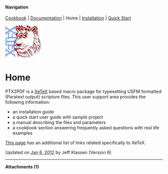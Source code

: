 #### Navigation

[Cookbook](../cookbook/README.md) | [Documentation](../documentation/README.md) | Home  | [Installation](../installation/README.md) | [Quick Start](../quick-start/README.md)

![XeTeX logo](xetex_icon.jpg)

# Home

PTX2PDF is a [XeTeX](http://scripts.sil.org/xetex) based macro package for typesetting USFM formatted (Paratext output) scripture files. This user support area provides the following information:

*   an installation guide
*   a quick start user guide with sample project
*   a manual describing the files and parameters
*   a cookbook section answering frequently asked questions with real life examples

[This page](http://www.tug.org/xetex/) has an additional list of links related specifically to XeTeX.



     
Updated on <abbr class="updated" title="2012-01-06T16:50:16.687Z">Jan 6, 2012</abbr> by <span class="author"><span class="vcard">Jeff Klassen</span> </span>(Version <span class="sites:revision">6</span>)</small>  


* * *

**Attachments (1)**  

